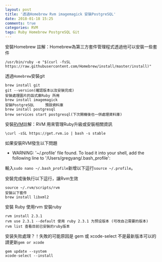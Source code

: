 ```yaml
---
layout: post
title: '透過Homebrew Rvm imagemagick 安裝PostgreSQL'
date: 2018-01-18 15:25
comments: true
categories: RVM
tags: Ruby Homebrew PostgreSQL Git
---
```

安裝Homebrew 註解：Homebrew為第三方套件管理程式透過他可以安裝一些套件
```
/usr/bin/ruby -e "$(curl -fsSL https://raw.githubusercontent.com/Homebrew/install/master/install)"
```
透過`Homebrew`安裝git
```
brew install git
git --version(確認版本以及安裝完成)
安裝處理圖片的函式庫Ruby 所用
brew install imagemagick
安裝PostgreSQL	 預設資料庫
brew install postgresql
brew services start postgresql(下次開機後也一併處理資料庫)
```
安裝[RVM](https://rvm.io/)註解：RVM 用來管理Ruby升級或安裝相關資訊
```
\curl -sSL https://get.rvm.io | bash -s stable
```
如果安裝RVM發生以下問題
* WARNING: '~/.profile' file found. To load it into your shell, add the following line to '/Users/gregyang/.bash_profile':

輸入`sudo nano ~/.bash_profile`新增以下這行`source ~/.profile`。

安裝完成後執行以下這行，讓Rvm生效
```
source ~/.rvm/scripts/rvm
安裝以下套件
brew install libxml2
```
安裝 Ruby 使用rvm 安裝ruby
```
rvm install 2.3.1
rvm use 2.3.1 --default 使用 ruby 2.3.1 为预设版本 (可改自己需要的版本)
rvm list 查看目前已安裝的ruby版本
```
安装失败處理？！失敗的可能原因是 gem 或 xcode-select 不是最新版本可以的請更新`gem or xcode`
```
gem update --system
xcode-select --install
```